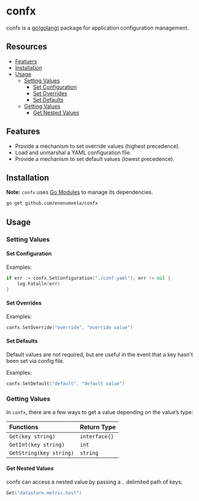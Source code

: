 # confx

confx is a [go(golang)](http://golang.org/) package for application configuration management.

## Resources

* [Featuers](#features)
* [Installation](#installation)
* [Usage](#usage)
    * [Setting Values](#setting-values)
        * [Set Configuration](#set-configuration)
        * [Set Overrides](#set-overrides)
        * [Set Defaults](#set-defaults)
    * [Getting Values](#getting-values)
        * [Get Nested Values](#get-nested-values)

## Features

* Provide a mechanism to set override values (highest precedence).
* Load and unmarshal a YAML configuration file.
* Provide a mechanism to set default values (lowest precedence).

## Installation

**Note:** `confx` uses [Go Modules](https://github.com/golang/go/wiki/Modules) to manage its dependencies.

```bash
go get github.com/enenumxela/confx
```
## Usage

### Setting Values

#### Set Configuration

Examples:

```go
if err := confx.SetConfiguration("./conf.yaml"); err != nil {
    log.Fatalln(err)
}
```

#### Set Overrides

Examples:

```go
confx.SetOverride("override", "override value")
```

#### Set Defaults

Default values are not required, but are useful in the event that a key hasn't been set via config file.

Examples:

```go
confx.SetDefault("default", "default value")
```

### Getting Values

In `confx`, there are a few ways to get a value depending on the value’s type:

| Functions               | Return Type   |
| :---------------------- | :------------ |
| `Get(key string)`       | `interface{}` |
| `GetInt(key string)`    | `int`         |
| `GetString(key string)` | `string`      |

#### Get Nested Values

confx can access a nested value by passing a `.` delimited path of keys:

```go
Get("datastore.metric.host")
```